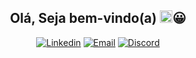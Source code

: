 <h2 align="center">
  Olá, Seja bem-vindo(a)
  <img src="https://raw.githubusercontent.com/iampavangandhi/iampavangandhi/master/gifs/Hi.gif" width="20" height="20">😀
</h2>
<p align="center">
   <a href="https://www.linkedin.com/in/akleyalves/"><img alt="Linkedin" title="Linkedin" src="https://img.shields.io/badge/linkedin-2986cc.svg?style=for-the-badge&logo=linkedin&logoColor=white"/></a>
   <a href="mailto:akleyalvescr@gmail.com"><img alt="Email" title="Email" src="https://img.shields.io/badge/Email-4de874?style=for-the-badge&logo=gmail&logoColor=white"/></a>
   <a href="https://discord.gg/vAqK3NDn"><img alt="Discord" title="Discord" src="https://img.shields.io/badge/Discord-7289DA?style=for-the-badge&logo=discord&logoColor=white"/></a>
</p>
